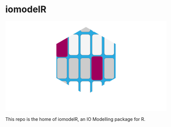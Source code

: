 # iomodelR

![image](https://github.com/jmdataservices/iomodelR/blob/main/IOModellR-LogoWhite.png)

This repo is the home of iomodelR, an IO Modelling package for R.
